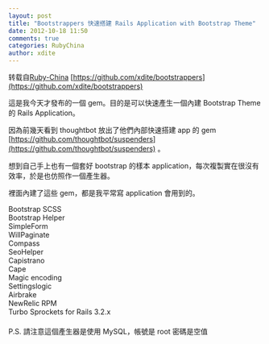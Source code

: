 ```yaml
---
layout: post
title: "Bootstrappers 快速搭建 Rails Application with Bootstrap Theme"
date: 2012-10-18 11:50
comments: true
categories: RubyChina
author: xdite
---
```

转载自[Ruby-China](http://ruby-china.org/topics/5922)
[https://github.com/xdite/bootstrappers](https://github.com/xdite/bootstrappers)

這是我今天才發布的一個 gem。目的是可以快速產生一個內建 Bootstrap Theme
的 Rails Application。

因為前幾天看到 thoughtbot 放出了他們內部快速搭建 app 的 gem
[https://github.com/thoughtbot/suspenders](https://github.com/thoughtbot/suspenders)
。

想到自己手上也有一個套好 bootstrap 的樣本
application，每次複製實在很沒有效率，於是也仿照作一個產生器。

裡面內建了這些 gem，都是我平常寫 application 會用到的。

Bootstrap SCSS\
 Bootstrap Helper\
 SimpleForm\
 WillPaginate\
 Compass\
 SeoHelper\
 Capistrano\
 Cape\
 Magic encoding\
 Settingslogic\
 Airbrake\
 NewRelic RPM\
 Turbo Sprockets for Rails 3.2.x

#### 

P.S. 請注意這個產生器是使用 MySQL，帳號是 root 密碼是空值
